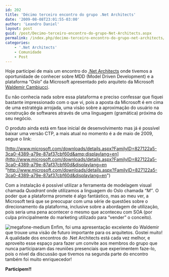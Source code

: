 ```yaml
---
id: 202
title: 'Décimo terceiro encontro do grupo .Net Architects'
date: '2009-08-08T23:01:55-03:00'
author: 'Leandro Daniel'
layout: post
guid: /post/Decimo-terceiro-encontro-do-grupo-Net-Architects.aspx
permalink: /index.php/decimo-terceiro-encontro-do-grupo-net-architects/
categories:
    - '.Net Architects'
    - Comunidade
    - Post
---
```


Hoje participei de mais um encontro do [.Net Architects](http://dotnetarchitects.net/page/Historico-das-reunioes-presenciais) onde tivemos a oportunidade de conhecer sobre MDD (Model Driven Development) e a plataforma “Oslo” da Microsoft apresentado pelo arquiteto da Microsoft [Waldemir Cambiucci](http://blogs.msdn.com/wcamb).

Eu não conhecia nada sobre essa plataforma e preciso confessar que fiquei bastante impressionado com o que vi, pois a aposta da Microsoft é em cima de uma estratégia arrojada, uma visão sobre a aproximação do usuário na construção de softwares através de uma linguagem (gramática) próxima do seu negócio.

O produto ainda está em fase inicial de desenvolvimento mas já é possível baixar uma versão CTP, a mais atual no momento é a de maio de 2009, segue o link:

[http://www.microsoft.com/downloads/details.aspx?FamilyID=827122a5-3ca0-4389-a79e-87af37cbf60d&amp;displaylang=en](http://www.microsoft.com/downloads/details.aspx?FamilyID=827122a5-3ca0-4389-a79e-87af37cbf60d&displaylang=en "http://www.microsoft.com/downloads/details.aspx?FamilyID=827122a5-3ca0-4389-a79e-87af37cbf60d&displaylang=en")

Com a instalação é possível utilizar a ferramenta de modelagem visual chamada *Quadrant* onde utilizamos a linguagem do Oslo chamada *“M”*. O poder que a plataforma promete é algo fantástico, mas ao meu ver, a Microsoft terá que se preocupar com uma série de questões sobre o direcionamento da plataforma, inclusive sobre a abordagem de utilização, pois seria uma pena acontecer o mesmo que aconteceu com SOA (por culpa principalmente do marketing utilizado para “vender” o conceito).

![megafone-medium](http://leandrodaniel.com/pics/WindowsLiveWriter/Dcimoterceiroencontrodogru.NetArchitects/0C5D13DD/megafonemedium.jpg "megafone-medium") Enfim, foi uma apresentação excelente do Waldemir que trouxe uma visão de futuro importante para os arquitetos. Gostei muito! A qualidade dos encontros do .Net Architects está cada vez melhor, e aproveito esse espaço para fazer um convite aos membros do grupo que nunca participaram das reuniões presenciais que experimentem faze-lo, pois o nível da discussão que tivemos na segunda parte do encontro também foi muito enriquecedor!

**Participem!!**